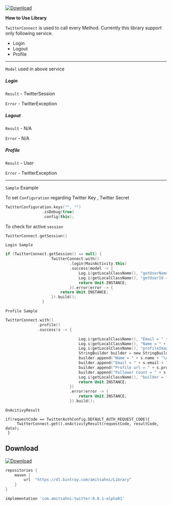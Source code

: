 [ ![Download](https://api.bintray.com/packages/amitsahni/Library/twitter/images/download.svg) ](https://bintray.com/amitsahni/Library/twitter/_latestVersion)

**How to Use Library**


`TwitterConnect` is used to call every Method.
Currently this library support only following service.
- Login
- Logout
- Profile

----
`Model` used in above service



##### Login

  `Result` - TwitterSession

  `Error` - TwitterException

##### Logout

`Result` - N/A

`Error` - N/A

##### Profile

`Result` - User

`Error` - TwitterException


----

`Sample` Example

To set `Configuration` regarding Twitter Key , Twitter Secret

```kotlin
TwitterConfiguration.keys("", "")
                .isDebug(true)
                .config(this);
```

To check for active `session`

```kotlin
TwitterConnect.getSession()
```

`Login Sample`

```kotlin
if (TwitterConnect.getSession() == null) {
                    TwitterConnect.with()
                            .login(MainActivity.this)
                            .success(model -> {
                                Log.i(getLocalClassName(), "getUserName = " + model.getUserName());
                                Log.i(getLocalClassName(), "getUserId = " + model.getUserId());
                                return Unit.INSTANCE;
                            }).error(error -> {
                        return Unit.INSTANCE;
                    }).build();
                } 
```

`Profile Sample`

```kotlin
TwitterConnect.with()
              .profile()
              .success(s -> {

                                Log.i(getLocalClassName(), "Email = " + s.email);
                                Log.i(getLocalClassName(), "Name = " + s.name);
                                Log.i(getLocalClassName(), "profileImageUrl = " + s.profileImageUrl);
                                StringBuilder builder = new StringBuilder();
                                builder.append("Name = " + s.name + "\n");
                                builder.append("Email = " + s.email + "\n");
                                builder.append("Profile url = " + s.profileImageUrl + "\n");
                                builder.append("Follower Count = " + s.followersCount + "\n");
                                Log.i(getLocalClassName(), "builder = " + s.toString());
                                return Unit.INSTANCE;
                            })
                            .error(error -> {
                                return Unit.INSTANCE;
                            }).build();
```

`OnAcitivyResult`

```
if(requestCode == TwitterAuthConfig.DEFAULT_AUTH_REQUEST_CODE){
     TwitterConnect.get().onActivityResult(requestCode, resultCode, data);
 }
```

Download
--------

[ ![Download](https://api.bintray.com/packages/amitsahni/Library/twitter/images/download.svg) ](https://bintray.com/amitsahni/Library/twitter/_latestVersion)


```groovy
repositories {
    maven {
        url  "https://dl.bintray.com/amitsahni/Library" 
    }
}
```

```groovy
implementation 'com.amitsahni:twitter:0.0.1-alpha01'
```
